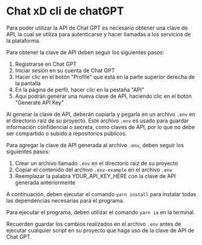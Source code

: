  # Chat xD cli de chatGPT

 Para poder utilizar la API de Chat GPT es necesario obtener una clave de API, la cual se utiliza para autenticarse y
 hacer llamadas a los servicios de la plataforma.
 
 Para obtener la clave de API deben seguir los siguientes pasos:
 
  1. Registrarse en Chat GPT
  2. Iniciar sesión en su cuenta de Chat GPT
  3. Hacer clic en el botón "Profile" que está en la parte superior derecha de la pantalla
  4. En la página de perfil, hacer clic en la pestaña "API"
  5. Aquí podrán generar una nueva clave de API, haciendo clic en el botón "Generate API Key"
 
 Al generar la clave de API, deberán copiarla y pegarla en un archivo `.env` en el directorio raíz de su proyecto. Este
 archivo `.env` es usado para guardar información confidencial o secreta, como claves de API, por lo que no debe ser
 compartido o subido a repositorios públicos.
 
 Para agregar la clave de API generada al archivo `.env`, deben seguir los siguientes pasos:
 
  1. Crear un archivo llamado `.env` en el directorio raíz de su proyecto
  2. Copiar el contenido del archivo `.env-example` en el archivo `.env`
  3. Reemplazar la palabra YOUR_API_KEY_HERE con la clave de API generada anteriormente
 
 A continuación, deben ejecutar el comando `yarn install` para instalar todas las dependencias necesarias para el programa.
 
 Para ejecutar el programa, deben utilizar el comando `yarn ia` en la terminal.
 
 Recuerden guardar los cambios realizados en el archivo `.env` antes de ejecutar cualquier script en su proyecto que haga
 uso de la clave de API de Chat GPT.
